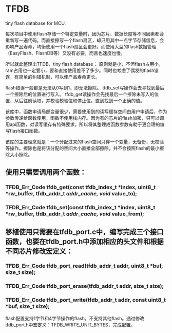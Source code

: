 # TFDB
 tiny flash database for MCU.

每次项目中使用flash存储一个特定变量时，因为芯片、数据长度等不同因素都会重新写一遍代码。而直接擦写一个flash扇区，却只用其中一点字节存储信息，会影响产品寿命，均衡使用一个flash扇区会更好。而使用大型的flash数据管理（EasyFlash、FlashDB等）又没有必要，而且也速度也慢。

所以就此整理出TFDB，tiny flash database：
原则就是小，不但flash占用小，ram占用也一定要小，要和直接使用差不了多少。同时也考虑了偶发的flash错误，有简单的纠错机制，可以使产品寿命更长。

flash错误一般都是无法从0写到1，即无法擦除。
tfdb_set写操作会去寻找到最后一个擦除后的位置进行写入。
tfdb_get读操作会先找最后一个擦除未写入的位置，从后往前读取，并校验校验位和停止位。直到找到一个正确的值。

该库中，函数申请局部变量很少，需要使用到的读写缓存空间由用户申请后，作为参数传递给函数使用，函数不使用栈内存。因为有的芯片的flash加密，只可以调用api函数，对读写缓存有特殊要求。所以将其整理成函数参数有助于更合理的编写flash接口函数。

该库的主要理念就是：一个分配过来的flash空间只存一个变量，无备份，无校验等操作。擦除也是将该分配的空间大小直接全部擦除，并不会按照flash的最小擦除大小擦除。

## 使用只需要调用两个函数：

### TFDB_Err_Code tfdb_get(const tfdb_index_t *index, uint8_t *rw_buffer, tfdb_addr_t *addr_cache, void* value_to);

### TFDB_Err_Code tfdb_set(const tfdb_index_t *index, uint8_t *rw_buffer, tfdb_addr_t *addr_cache, void* value_from);

## 移植使用只需要在tfdb_port.c中，编写完成三个接口函数，也要在tfdb_port.h中添加相应的头文件和根据不同芯片修改宏定义：

### TFDB_Err_Code tfdb_port_read(tfdb_addr_t addr, uint8_t *buf, size_t size);

### TFDB_Err_Code tfdb_port_erase(tfdb_addr_t addr, size_t size);

### TFDB_Err_Code tfdb_port_write(tfdb_addr_t addr, const uint8_t *buf, size_t size);


flash配置支持1字节和4字节操作的flash，不支持其他flash。通过修改tfdb_port.h中宏定义：TFDB_WRITE_UNIT_BYTES，完成配置。

